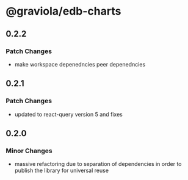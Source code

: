 # @graviola/edb-charts

## 0.2.2

### Patch Changes

- make workspace depenedncies peer depenedncies

## 0.2.1

### Patch Changes

- updated to react-query version 5 and fixes

## 0.2.0

### Minor Changes

- massive refactoring due to separation of dependencies in order to publish the library for universal reuse
